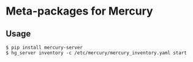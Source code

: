 # Meta-packages for Mercury

## Usage
```
$ pip install mercury-server
$ hg_server inventory -c /etc/mercury/mercury_inventory.yaml start
```

